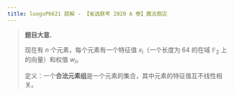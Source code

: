 ```yaml
---
title: luoguP6621 题解 - 【省选联考 2020 A 卷】魔法商店
---
```


> **题目大意.**
>
> 现在有 $n$ 个元素，每个元素有一个特征值 $x_i$（一个长度为 $64$ 的在域 $\mathbb F_2$ 上的向量）和权值 $w_i$。
>
> 定义：一个**合法元素组**是一个元素的集合，其中元素的特征值互不线性相关。
>
> 